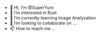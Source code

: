 - 👋 Hi, I’m @SuperYuro
- 👀 I’m interested in Rust
- 🌱 I’m currently learning Image Analyzation
- 💞️ I’m looking to collaborate on ...
- 📫 How to reach me ...

<!---
SuperYuro/SuperYuro is a ✨ special ✨ repository because its `README.md` (this file) appears on your GitHub profile.
You can click the Preview link to take a look at your changes.
--->

